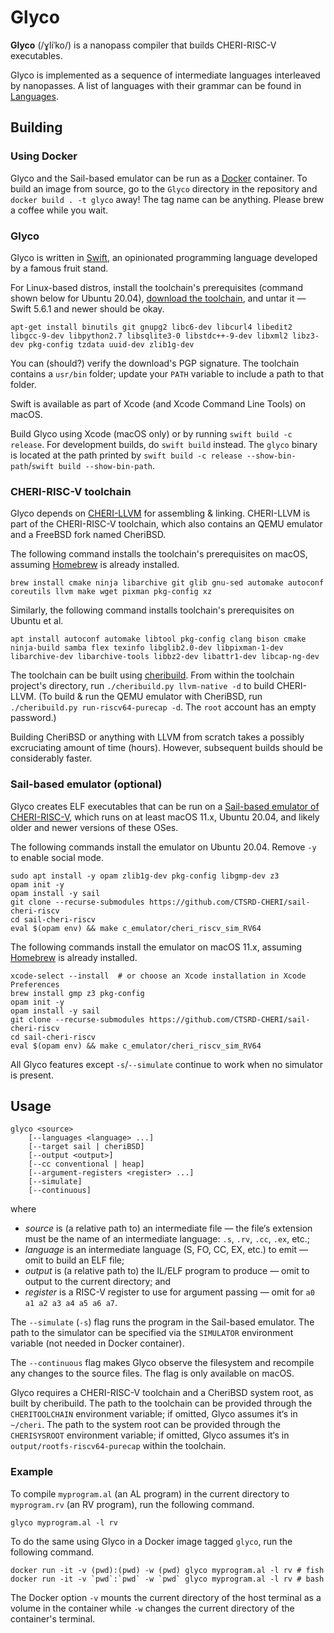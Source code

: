 # Glyco
**Glyco** (/ɣliˈko/) is a nanopass compiler that builds CHERI-RISC-V executables.

Glyco is implemented as a sequence of intermediate languages interleaved by nanopasses. A list of languages with their grammar can be found in [Languages](Languages.md).

## Building
### Using Docker
Glyco and the Sail-based emulator can be run as a [Docker](https://www.docker.com/get-started/) container. To build an image from source, go to the `Glyco` directory in the repository and `docker build . -t glyco` away! The tag name can be anything. Please brew a coffee while you wait.

### Glyco
Glyco is written in [Swift](https://www.swift.org/), an opinionated programming language developed by a famous fruit stand.

For Linux-based distros, install the toolchain's prerequisites (command shown below for Ubuntu 20.04), [download the toolchain](https://www.swift.org/download/), and untar it — Swift 5.6.1 and newer should be okay.

	apt-get install binutils git gnupg2 libc6-dev libcurl4 libedit2 libgcc-9-dev libpython2.7 libsqlite3-0 libstdc++-9-dev libxml2 libz3-dev pkg-config tzdata uuid-dev zlib1g-dev

You can (should?) verify the download's PGP signature. The toolchain contains a `usr/bin` folder; update your `PATH` variable to include a path to that folder.

Swift is available as part of Xcode (and Xcode Command Line Tools) on macOS.

Build Glyco using Xcode (macOS only) or by running `swift build -c release`. For development builds, do `swift build` instead. The `glyco` binary is located at the path printed by `swift build -c release --show-bin-path`/`swift build --show-bin-path`.

### CHERI-RISC-V toolchain
Glyco depends on [CHERI-LLVM](https://github.com/CTSRD-CHERI/llvm-project) for assembling & linking. CHERI-LLVM is part of the CHERI-RISC-V toolchain, which also contains an QEMU emulator and a FreeBSD fork named CheriBSD.

The following command installs the toolchain's prerequisites on macOS, assuming [Homebrew](https://brew.sh/) is already installed.

	brew install cmake ninja libarchive git glib gnu-sed automake autoconf coreutils llvm make wget pixman pkg-config xz

Similarly, the following command installs toolchain's prerequisites on Ubuntu et al.

	apt install autoconf automake libtool pkg-config clang bison cmake ninja-build samba flex texinfo libglib2.0-dev libpixman-1-dev libarchive-dev libarchive-tools libbz2-dev libattr1-dev libcap-ng-dev

The toolchain can be built using [cheribuild](https://github.com/CTSRD-CHERI/cheribuild). From within the toolchain project's directory, run `./cheribuild.py llvm-native -d` to build CHERI-LLVM. (To build & run the QEMU emulator with CheriBSD, run `./cheribuild.py run-riscv64-purecap -d`. The `root` account has an empty password.)

Building CheriBSD or anything with LLVM from scratch takes a possibly excruciating amount of time (hours). However, subsequent builds should be considerably faster.

### Sail-based emulator (optional)
Glyco creates ELF executables that can be run on a [Sail-based emulator of CHERI-RISC-V](https://github.com/CTSRD-CHERI/sail-cheri-riscv), which runs on at least macOS 11.x, Ubuntu 20.04, and likely older and newer versions of these OSes.

The following commands install the emulator on Ubuntu 20.04. Remove `-y` to enable social mode.

	sudo apt install -y opam zlib1g-dev pkg-config libgmp-dev z3
	opam init -y
	opam install -y sail
	git clone --recurse-submodules https://github.com/CTSRD-CHERI/sail-cheri-riscv
	cd sail-cheri-riscv
	eval $(opam env) && make c_emulator/cheri_riscv_sim_RV64

The following commands install the emulator on macOS 11.x, assuming [Homebrew](https://brew.sh/) is already installed.

	xcode-select --install	# or choose an Xcode installation in Xcode Preferences
	brew install gmp z3 pkg-config
	opam init -y
	opam install -y sail
	git clone --recurse-submodules https://github.com/CTSRD-CHERI/sail-cheri-riscv
	cd sail-cheri-riscv
	eval $(opam env) && make c_emulator/cheri_riscv_sim_RV64

All Glyco features except `-s`/`--simulate` continue to work when no simulator is present.

## Usage

    glyco <source>
		[--languages <language> ...]
		[--target sail | cheriBSD]
		[--output <output>]
		[--cc conventional | heap]
		[--argument-registers <register> ...]
		[--simulate]
		[--continuous]

where

* *source* is (a relative path to) an intermediate file — the file‘s extension must be the name of an intermediate language: `.s`, `.rv`, `.cc`, `.ex`, etc.;
* *language* is an intermediate language (S, FO, CC, EX, etc.) to emit — omit to build an ELF file;
* *output* is (a relative path to) the IL/ELF program to produce — omit to output to the current directory; and
* *register* is a RISC-V register to use for argument passing — omit for `a0 a1 a2 a3 a4 a5 a6 a7`.

The `--simulate` (`-s`) flag runs the program in the Sail-based emulator. The path to the simulator can be specified via the `SIMULATOR` environment variable (not needed in Docker container).

The `--continuous` flag makes Glyco observe the filesystem and recompile any changes to the source files. The flag is only available on macOS.

Glyco requires a CHERI-RISC-V toolchain and a CheriBSD system root, as built by cheribuild. The path to the toolchain can be provided through the `CHERITOOLCHAIN` environment variable; if omitted, Glyco assumes it‘s in `~/cheri`. The path to the system root can be provided through the `CHERISYSROOT` environment variable; if omitted, Glyco assumes it‘s in `output/rootfs-riscv64-purecap` within the toolchain.

### Example
To compile `myprogram.al` (an AL program) in the current directory to `myprogram.rv` (an RV program), run the following command.

	glyco myprogram.al -l rv

To do the same using Glyco in a Docker image tagged `glyco`, run the following command.

	docker run -it -v (pwd):(pwd) -w (pwd) glyco myprogram.al -l rv	# fish
	docker run -it -v `pwd`:`pwd` -w `pwd` glyco myprogram.al -l rv	# bash

The Docker option `-v` mounts the current directory of the host terminal as a volume in the container while `-w` changes the current directory of the container's terminal.
